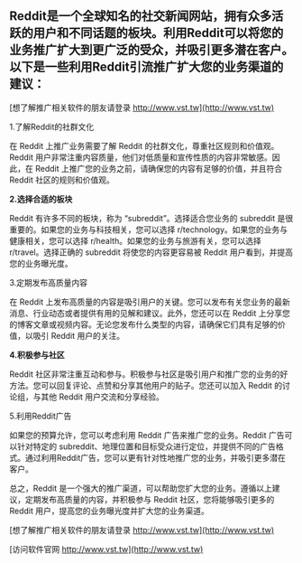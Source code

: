## **Reddit是一个全球知名的社交新闻网站，拥有众多活跃的用户和不同话题的板块。利用Reddit可以将您的业务推广扩大到更广泛的受众，并吸引更多潜在客户。以下是一些利用Reddit引流推广扩大您的业务渠道的建议：**

[想了解推广相关软件的朋友请登录 http://www.vst.tw](http://www.vst.tw)

1.了解Reddit的社群文化

在 Reddit 上推广业务需要了解 Reddit 的社群文化，尊重社区规则和价值观。Reddit 用户非常注重内容质量，他们对低质量和宣传性质的内容非常敏感。因此，在 Reddit 上推广您的业务之前，请确保您的内容有足够的价值，并且符合 Reddit 社区的规则和价值观。

**2.选择合适的板块**

Reddit 有许多不同的板块，称为 “subreddit”。选择适合您业务的 subreddit 是很重要的。如果您的业务与科技相关，您可以选择 r/technology。如果您的业务与健康相关，您可以选择 r/health。如果您的业务与旅游有关，您可以选择 r/travel。选择正确的 subreddit 将使您的内容更容易被 Reddit 用户看到，并提高您的业务曝光度。

3.定期发布高质量内容

在 Reddit 上发布高质量的内容是吸引用户的关键。您可以发布有关您业务的最新消息、行业动态或者提供有用的见解和建议。此外，您还可以在 Reddit 上分享您的博客文章或视频内容。无论您发布什么类型的内容，请确保它们具有足够的价值，以吸引 Reddit 用户的关注。

**4.积极参与社区**

Reddit 社区非常注重互动和参与。积极参与社区是吸引用户和推广您的业务的好方法。您可以回复评论、点赞和分享其他用户的贴子。您还可以加入 Reddit 的讨论组，与其他 Reddit 用户交流和分享经验。

5.利用Reddit广告

如果您的预算允许，您可以考虑利用 Reddit 广告来推广您的业务。Reddit 广告可以针对特定的 subreddit、地理位置和目标受众进行定位，并提供不同的广告格式。通过利用Reddit广告，您可以更有针对性地推广您的业务，并吸引更多潜在客户。

总之，Reddit 是一个强大的推广渠道，可以帮助您扩大您的业务。遵循以上建议，定期发布高质量的内容，并积极参与 Reddit 社区，您将能够吸引更多的 Reddit 用户，提高您的业务曝光度并扩大您的业务渠道。

[想了解推广相关软件的朋友请登录 http://www.vst.tw](http://www.vst.tw)


[访问软件官网 http://www.vst.tw](http://www.vst.tw)
